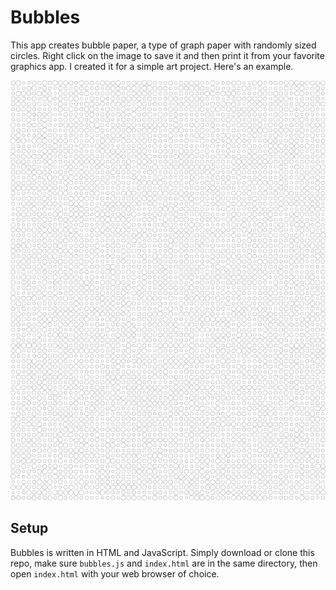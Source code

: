 # Bubbles

This app creates bubble paper, a type of graph paper with randomly sized circles. Right click on the image to save it and then print it from your favorite graphics app. I created it for a simple art project. Here's an example.

![Bubble Paper Example](example.png)

## Setup

Bubbles is written in HTML and JavaScript. Simply download or clone this repo, make sure `bubbles.js` and `index.html` are in the same directory, then open `index.html` with your web browser of choice.
